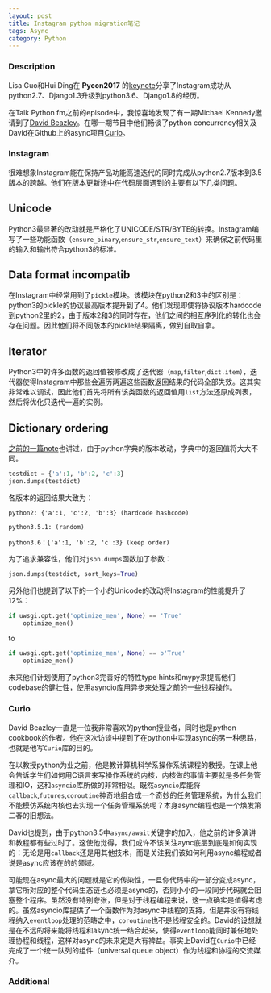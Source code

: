 ```yaml
---
layout: post
title: Instagram python migration笔记
tags: Async
category: Python
---
```



### Description
Lisa Guo和Hui Ding在 **Pycon2017** 的[keynote](https://www.youtube.com/watch?v=66XoCk79kjM)分享了Instagram成功从python2.7、Django1.3升级到python3.6、Django1.8的经历。

在Talk Python fm之前的episode中，我惊喜地发现了有一期Michael Kennedy邀请到了[David Beazley](https://talkpython.fm/episodes/transcript/107/python-concurrency-with-curio)。在哪一期节目中他们畅谈了python concurrency相关及David在Github上的async项目[Curio](https://github.com/dabeaz/curio)。


### Instagram
很难想象Instagram能在保持产品功能高速迭代的同时完成从python2.7版本到3.5版本的跨越。他们在版本更新途中在代码层面遇到的主要有以下几类问题。

## Unicode
Python3最显著的改动就是严格化了UNICODE/STR/BYTE的转换。Instagram编写了一些功能函数（`ensure_binary`,`ensure_str`,`ensure_text`）来确保之前代码里的输入和输出符合python3的标准。

## Data format incompatib
在Instagram中经常用到了`pickle`模块。该模块在python2和3中的区别是：python3的pickle的协议最高版本提升到了4。他们发现即使将协议版本hardcode到python2里的2，由于版本2和3的同时存在，他们之间的相互序列化的转化也会存在问题。因此他们将不同版本的pickle结果隔离，做到自取自拿。

## Iterator
Python3中的许多函数的返回值被修改成了迭代器（`map`,`filter`,`dict.item`），迭代器使得Instagram中那些会遍历两遍这些函数返回结果的代码全部失效。这其实非常难以调试，因此他们首先将所有该类函数的返回值用`list`方法还原成列表，然后将优化只迭代一遍的实例。

## Dictionary ordering
[之前的一篇note](https://motor-taxi-master-rider.github.io/python/2017/11/05/note-for-async-dictionary-machine-learing)也讲过，由于python字典的版本改动，字典中的返回值将大大不同。

```python
testdict = {'a':1, 'b':2, 'c':3}
json.dumps(testdict)
```

各版本的返回结果大致为：

```
python2: {'a':1, 'c':2, 'b':3} (hardcode hashcode)

python3.5.1: (random)

python3.6：{'a':1, 'b':2, 'c':3} (keep order)
```

为了追求兼容性，他们对`json.dumps`函数加了参数：

```python
json.dumps(testdict, sort_keys=True)
```

另外他们也提到了以下的一个小的Unicode的改动将Instagram的性能提升了12%：

```python
if uwsgi.opt.get('optimize_men', None) == 'True'
    optimize_men()
```

to

```python
if uwsgi.opt.get('optimize_men', None) == b'True'
    optimize_men()
```

未来他们计划使用了python3完善好的特性type hints和mypy来提高他们codebase的健壮性，使用asyncio库用异步来处理之前的一些线程操作。

### Curio
David Beazley一直是一位我非常喜欢的python授业者，同时也是python cookbook的作者。他在这次访谈中提到了在python中实现async的另一种思路，也就是他写`Curio`库的目的。

在以教授python为业之前，他是教计算机科学系操作系统课程的教授。在课上他会告诉学生们如何用C语言来写操作系统的内核，内核做的事情主要就是多任务管理和IO，这和`asyncio`库所做的非常相似。既然`asyncio`库能将`callback`,`futures`,`coroutine`神奇地组合成一个奇妙的任务管理系统，为什么我们不能模仿系统内核也去实现一个任务管理系统呢？本身async编程也是一个焕发第二春的旧想法。

David也提到，由于python3.5中`async/await`关键字的加入，他之前的许多演讲和教程都有些过时了。这使他觉得，我们或许不该关注aync底层到底是如何实现的：无论是用`callback`还是用其他技术，而是关注我们该如何利用async编程或者说是async应该在的的领域。

可能现在async最大的问题就是它的传染性，一旦你代码中的一部分变成async，拿它所对应的整个代码生态链也必须是async的，否则小小的一段同步代码就会阻塞整个程序。虽然没有特别夸张，但是对于线程编程来说，这一点确实是值得考虑的。虽然asyncio库提供了一个函数作为对async中线程的支持，但是并没有将线程纳入`eventloop`处理的范畴之中，`coroutine`也不是线程安全的。David的设想就是在不远的将来能将线程和async统一结合起来，使得`eventloop`能同时兼任地处理协程和线程，这样对async的未来定是大有裨益。事实上David在`Curio`中已经完成了一个统一队列的组件（universal queue object）作为线程和协程的交流媒介。


### Additional
